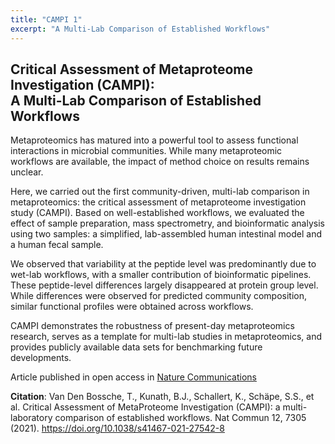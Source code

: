 ```yaml
---
title: "CAMPI 1"
excerpt: "A Multi-Lab Comparison of Established Workflows"
---
```


## Critical Assessment of Metaproteome Investigation (CAMPI):<br>A Multi-Lab Comparison of Established Workflows

Metaproteomics has matured into a powerful tool to assess functional interactions in microbial communities. While many metaproteomic workflows are available, the impact of method choice on results remains unclear.

Here, we carried out the first community-driven, multi-lab comparison in metaproteomics: the critical assessment of metaproteome investigation study (CAMPI). Based on well-established workflows, we evaluated the effect of sample preparation, mass spectrometry, and bioinformatic analysis using two samples: a simplified, lab-assembled human intestinal model and a human fecal sample.

We observed that variability at the peptide level was predominantly due to wet-lab workflows, with a smaller contribution of bioinformatic pipelines. These peptide-level differences largely disappeared at protein group level. While differences were observed for predicted community composition, similar functional profiles were obtained across workflows.

CAMPI demonstrates the robustness of present-day metaproteomics research, serves as a template for multi-lab studies in metaproteomics, and provides publicly available data sets for benchmarking future developments.

Article published in open access in [Nature Communications](https://www.nature.com/articles/s41467-021-27542-8)

**Citation**: Van Den Bossche, T., Kunath, B.J., Schallert, K., Schäpe, S.S., et al. Critical Assessment of MetaProteome Investigation (CAMPI): a multi-laboratory comparison of established workflows. Nat Commun 12, 7305 (2021). https://doi.org/10.1038/s41467-021-27542-8
